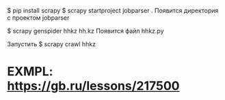 $ pip install scrapy
$ scrapy startproject jobparser .
Появится директория с проектом jobparser

$ scrapy genspider hhkz hh.kz
Появится файл hhkz.py

Запустить
$ scrapy crawl hhkz

# EXMPL: https://gb.ru/lessons/217500